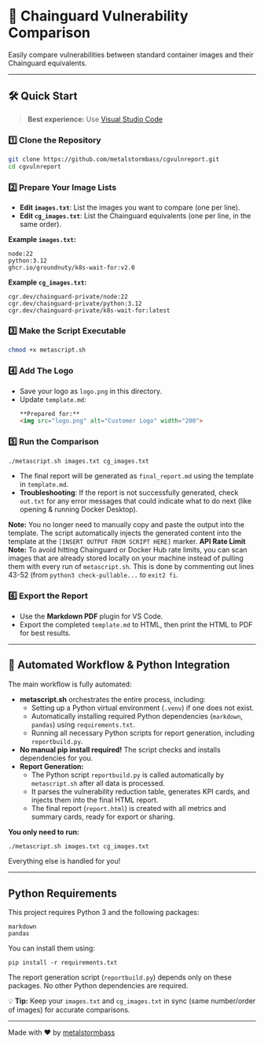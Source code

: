 # 🚀 Chainguard Vulnerability Comparison

Easily compare vulnerabilities between standard container images and their Chainguard equivalents.

---

## 🛠️ Quick Start

> **Best experience:** Use [Visual Studio Code](https://code.visualstudio.com/)

### 1️⃣ Clone the Repository
```sh
git clone https://github.com/metalstormbass/cgvulnreport.git
cd cgvulnreport
```

### 2️⃣ Prepare Your Image Lists
- **Edit `images.txt`**: List the images you want to compare (one per line).
- **Edit `cg_images.txt`**: List the Chainguard equivalents (one per line, in the same order).

**Example `images.txt`:**
```
node:22
python:3.12
ghcr.io/groundnuty/k8s-wait-for:v2.0
```

**Example `cg_images.txt`:**
```
cgr.dev/chainguard-private/node:22
cgr.dev/chainguard-private/python:3.12
cgr.dev/chainguard-private/k8s-wait-for:latest
```

### 3️⃣ Make the Script Executable
```sh
chmod +x metascript.sh
```

### 4️⃣ Add The Logo
- Save your logo as `logo.png` in this directory.
- Update `template.md`:
  ```markdown
  **Prepared for:**  
  <img src="logo.png" alt="Customer Logo" width="200">
  ```

### 5️⃣ Run the Comparison
```sh
./metascript.sh images.txt cg_images.txt
```
- The final report will be generated as `final_report.md` using the template in `template.md`.
- **Troubleshooting**: If the report is not successfully generated, check `out.txt` for any error messages that could indicate what to do next (like opening & running Docker Desktop).

**Note:** You no longer need to manually copy and paste the output into the template. The script automatically injects the generated content into the template at the `[INSERT OUTPUT FROM SCRIPT HERE]` marker.
**API Rate Limit Note:** To avoid hitting Chainguard or Docker Hub rate limits, you can scan images that are already stored locally on your machine instead of pulling them with every run of `metascript.sh`. This is done by commenting out lines 43-52 (from `python3 check-pullable...` to `exit2 fi`.

### 6️⃣ Export the Report
- Use the **Markdown PDF** plugin for VS Code.
- Export the completed `template.md` to HTML, then print the HTML to PDF for best results.

---

## 🚦 Automated Workflow & Python Integration

The main workflow is fully automated:

- **metascript.sh** orchestrates the entire process, including:
  - Setting up a Python virtual environment (`.venv`) if one does not exist.
  - Automatically installing required Python dependencies (`markdown`, `pandas`) using `requirements.txt`.
  - Running all necessary Python scripts for report generation, including `reportbuild.py`.
- **No manual pip install required!** The script checks and installs dependencies for you.
- **Report Generation:**
  - The Python script `reportbuild.py` is called automatically by `metascript.sh` after all data is processed.
  - It parses the vulnerability reduction table, generates KPI cards, and injects them into the final HTML report.
  - The final report (`report.html`) is created with all metrics and summary cards, ready for export or sharing.

**You only need to run:**
```sh
./metascript.sh images.txt cg_images.txt
```

Everything else is handled for you!

---

## Python Requirements

This project requires Python 3 and the following packages:

```
markdown
pandas
```

You can install them using:

```
pip install -r requirements.txt
```

The report generation script (`reportbuild.py`) depends only on these packages. No other Python dependencies are required.

💡 **Tip:** Keep your `images.txt` and `cg_images.txt` in sync (same number/order of images) for accurate comparisons.

---

Made with ❤️ by [metalstormbass](https://github.com/metalstormbass)
